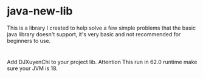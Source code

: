 # java-new-lib

This is a library I created to help solve a few simple problems that the basic java library doesn't support, it's very basic and not recommended for beginners to use.


#
Add DJXuyenChi to your project lib. Attention This run in 62.0 runtime make sure your JVM is 18.
